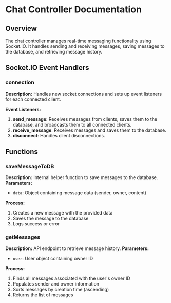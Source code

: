 # Chat Controller Documentation

## Overview
The chat controller manages real-time messaging functionality using Socket.IO. It handles sending and receiving messages, saving messages to the database, and retrieving message history.

## Socket.IO Event Handlers

### connection
**Description:** Handles new socket connections and sets up event listeners for each connected client.

**Event Listeners:**
1. **send_message**: Receives messages from clients, saves them to the database, and broadcasts them to all connected clients.
2. **receive_message**: Receives messages and saves them to the database.
3. **disconnect**: Handles client disconnections.

## Functions

### saveMessageToDB
**Description:** Internal helper function to save messages to the database.
**Parameters:**
- `data`: Object containing message data (sender, owner, content)

**Process:**
1. Creates a new message with the provided data
2. Saves the message to the database
3. Logs success or error

### getMessages
**Description:** API endpoint to retrieve message history.
**Parameters:**
- `user`: User object containing owner ID

**Process:**
1. Finds all messages associated with the user's owner ID
2. Populates sender and owner information
3. Sorts messages by creation time (ascending)
4. Returns the list of messages